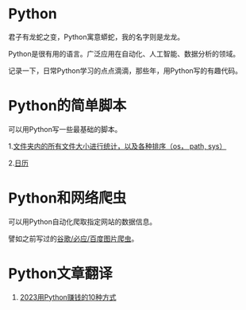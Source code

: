 # Python
君子有龙蛇之变，Python寓意蟒蛇，我的名字则是龙龙。

Python是很有用的语言。广泛应用在自动化、人工智能、数据分析的领域。

记录一下，日常Python学习的点点滴滴，那些年，用Python写的有趣代码。
# Python的简单脚本
可以用Python写一些最基础的脚本。

1.[文件夹内的所有文件大小进行统计，以及各种排序（os， path, sys）](https://mp.weixin.qq.com/s?__biz=Mzk0NzMxOTAxMQ==&mid=2247484739&idx=1&sn=9f9a5f1cf193881640d9d531a81e7b9b&chksm=c379fccff40e75d9450596de4b58b659150a96d3a15b55f94c7538bf969562c12a82d39b430a&token=753455615&lang=zh_CN#rd)

2.[日历](https://github.com/08183080/Python-dragon/blob/main/scripts/calendar_gen.py)
# Python和网络爬虫
可以用Python自动化爬取指定网站的数据信息。

譬如之前写过的[谷歌/必应/百度图片爬虫](https://mp.weixin.qq.com/s?__biz=Mzk0NzMxOTAxMQ==&mid=2247484552&idx=1&sn=b05e0c1195fc95e280cb299cff2219fd&chksm=c379fd04f40e7412b97240d495fb742cb7c75b914af39c7265cbb33d775390d24b7a5c899085&token=753455615&lang=zh_CN#rd)。

# Python文章翻译
<ol>
  <li><a href="https://mp.weixin.qq.com/s?__biz=Mzk0NzMxOTAxMQ==&mid=2247484773&idx=1&sn=b00a58ba1917f188418015d442e2192d&chksm=c379fce9f40e75ff4e70bf3ed8d55a12bff8149849c00891ac638d70c53dadd696d14aefe0c2&token=965259687&lang=zh_CN#rd">
    2023用Python赚钱的10种方式
  </a></li>
</ol>
